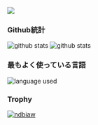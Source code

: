 ![](https://komarev.com/ghpvc/?username=ndbiaw&color=blueviolet)
### Github統計
![github stats](https://github-readme-stats.vercel.app/api/?username=ndbiaw&show_icons=true&locale=ja&bg_color=100,42275a,734b6d)
![github stats](https://github-readme-stats.vercel.app/api/wakatime?username=ndbiaw&theme=react&locale=ja&&bg_color=100,42275a,734b6d)
### 最もよく使っている言語
![language used](https://github-readme-stats.vercel.app/api/top-langs/?username=ndbiaw&layout=compact&locale=ja&bg_color=100,cc2b5e,753a88)
### Trophy
<p align="left"> <a href="https://github.com/ryo-ma/github-profile-trophy"><img src="https://github-profile-trophy.vercel.app/?username=ndbiaw&row=2&column=3&theme=discord" alt="ndbiaw" /></a> </p>
